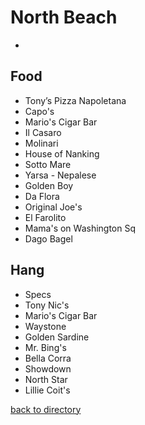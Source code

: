 # North Beach
- 

## Food
- Tony’s Pizza Napoletana
- Capo's
- Mario's Cigar Bar
- Il Casaro
- Molinari
- House of Nanking
- Sotto Mare
- Yarsa - Nepalese
- Golden Boy
- Da Flora
- Original Joe's
- El Farolito
- Mama's on Washington Sq
- Dago Bagel

## Hang
- Specs
- Tony Nic's
- Mario's Cigar Bar
- Waystone
- Golden Sardine
- Mr. Bing's
- Bella Corra
- Showdown
- North Star
- Lillie Coit's

[back to directory](README.md)
